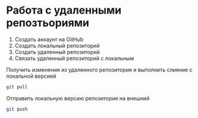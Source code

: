 # Работа с удаленными репозтьориями
1. Создать аккаунт на GitHub
2. Создать локальный репозиторий
3. Создать удаленный репозиторий
4. Связать удаленный репозиторий с локальным

Получить изменения из удаленного репозитория и выполнить слияние с локальной версией 
```bash
git pull
```

Отправить локальную версию репозитория на внешний 
```bash
git push
```
